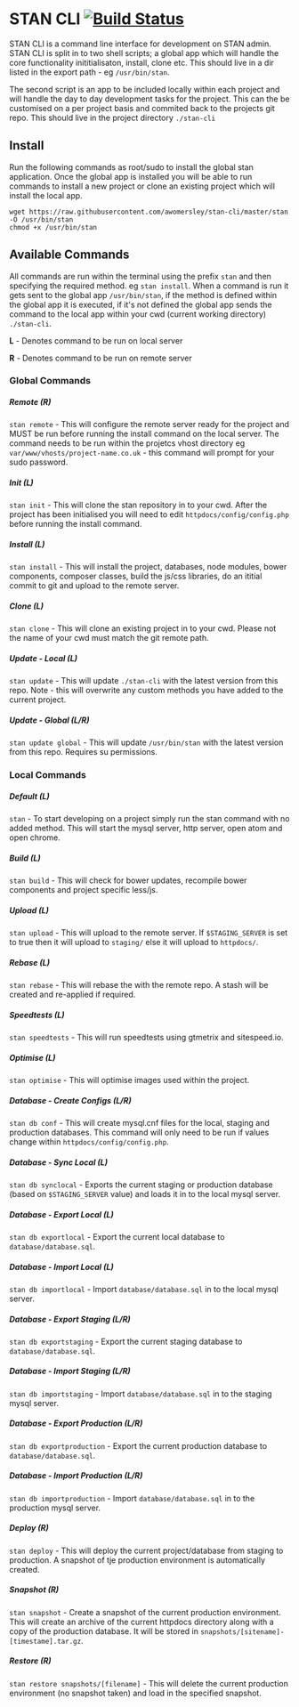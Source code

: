 # STAN CLI  [![Build Status](https://travis-ci.org/awomersley/stan-cli.svg?branch=master)](https://travis-ci.org/awomersley/stan-cli)

STAN CLI is a command line interface for development on STAN admin. STAN CLI is split in to two shell scripts; a global app which will handle the core functionality inititialisaton, install, clone etc. This should live in a dir listed in the export path - eg `/usr/bin/stan`.

The second script is an app to be included locally within each project and will handle the day to day development tasks for the project. This can the be customised on a per project basis and commited back to the projects git repo. This should live in the project directory `./stan-cli`

## Install
Run the following commands as root/sudo to install the global stan application. Once the global app is installed you will be able to run commands to install a new project or clone an existing project which will install the local app.

```shell
wget https://raw.githubusercontent.com/awomersley/stan-cli/master/stan -O /usr/bin/stan
chmod +x /usr/bin/stan
```

## Available Commands

All commands are run within the terminal using the prefix `stan` and then specifying the required method. eg `stan install`. When a command is run it gets sent to the global app `/usr/bin/stan`, if the method is defined within the global app it is executed, if it's not defined the global app sends the command to the local app within your cwd (current working directory) `./stan-cli`.

**L** - Denotes command to be run on local server

**R** - Denotes command to be run on remote server


### Global Commands

##### Remote (R)
`stan remote` - This will configure the remote server ready for the project and MUST be run before running the install command on the local server. The command needs to be run within the projetcs vhost directory eg `var/www/vhosts/project-name.co.uk` - this command will prompt for your sudo password.

##### Init (L)
`stan init` - This will clone the stan repository in to your cwd. After the project has been initialised you will need to edit `httpdocs/config/config.php` before running the install command.

##### Install (L)
`stan install` - This will install the project, databases, node modules, bower components, composer classes, build the js/css libraries, do an ititial commit to git and upload to the remote server.

##### Clone (L)
`stan clone` - This will clone an existing project in to your cwd. Please not the name of your cwd must match the git remote path.

##### Update - Local (L)
`stan update` - This will update `./stan-cli` with the latest version from this repo. Note - this will overwrite any custom methods you have added to the current project.

##### Update - Global (L/R)
`stan update global` - This will update `/usr/bin/stan` with the latest version from this repo. Requires su permissions.


### Local Commands

##### Default (L)
`stan` - To start developing on a project simply run the stan command with no added method. This will start the mysql server, http server, open atom and open chrome.

##### Build (L)
`stan build` - This will check for bower updates, recompile bower components and project specific less/js.

##### Upload (L)
`stan upload` - This will upload to the remote server. If `$STAGING_SERVER` is set to true then it will upload to `staging/` else it will upload to `httpdocs/`.

##### Rebase (L)
`stan rebase` - This will rebase the with the remote repo. A stash will be created and re-applied if required.

##### Speedtests (L)
`stan speedtests` - This will run speedtests using gtmetrix and sitespeed.io.

##### Optimise (L)
`stan optimise` - This will optimise images used within the project.

##### Database - Create Configs (L/R)
`stan db conf` - This will create mysql.cnf files for the local, staging and production databases. This command will only need to be run if values change within `httpdocs/config/config.php`.

##### Database - Sync Local (L)
`stan db synclocal` - Exports the current staging or production database (based on `$STAGING_SERVER` value) and loads it in to the local mysql server.

##### Database - Export Local (L)
`stan db exportlocal` - Export the current local database to `database/database.sql`.

##### Database - Import Local (L)
`stan db importlocal` - Import `database/database.sql` in to the local mysql server.

##### Database - Export Staging (L/R)
`stan db exportstaging` - Export the current staging database to `database/database.sql`.

##### Database - Import Staging (L/R)
`stan db importstaging` - Import `database/database.sql` in to the staging mysql server.

##### Database - Export Production (L/R)
`stan db exportproduction` - Export the current production database to `database/database.sql`.

##### Database - Import Production (L/R)
`stan db importproduction` - Import `database/database.sql` in to the production mysql server.

##### Deploy (R)
`stan deploy` - This will deploy the current project/database from staging to production. A snapshot of tje production environment is automatically created.

##### Snapshot (R)
`stan snapshot` - Create a snapshot of the current production environment. This will create an archive of the current httpdocs directory along with a copy of the production database. It will be stored in `snapshots/[sitename]-[timestame].tar.gz`.

##### Restore (R)
`stan restore snapshots/[filename]` - This will delete the current production environment (no snapshot taken) and load in the specified snapshot.
